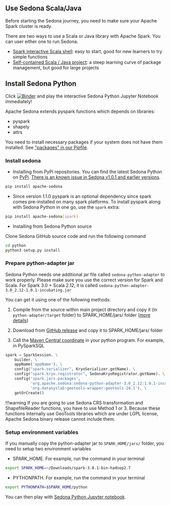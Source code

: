 ## Use Sedona Scala/Java

Before starting the Sedona journey, you need to make sure your Apache Spark cluster is ready.

There are two ways to use a Scala or Java library with Apache Spark. You can user either one to run Sedona.

* [Spark interactive Scala shell](../scalashell): easy to start, good for new learners to try simple functions
* [Self-contained Scala / Java project](../project): a steep learning curve of package management, but good for large projects

## Install Sedona Python

Click [![Binder](https://mybinder.org/badge_logo.svg)](https://mybinder.org/v2/gh/apache/incubator-sedona/HEAD?filepath=binder) and play the interactive Sedona Python Jupyter Notebook immediately!

Apache Sedona extends pyspark functions which depends on libraries:

* pyspark
* shapely
* attrs

You need to install necessary packages if your system does not have them installed. See ["packages" in our Pipfile](https://github.com/apache/incubator-sedona/blob/master/python/Pipfile).

### Install sedona

* Installing from PyPi repositories. You can find the latest Sedona Python on [PyPi](https://pypi.org/project/apache-sedona/). [There is an known issue in Sedona v1.0.1 and earlier versions](../release-notes/#known-issue).

```bash
pip install apache-sedona
```
* Since version 1.1.0 pyspark is an optional dependency since spark comes pre-installed on many spark platforms.
  To install pyspark along with Sedona Python in one go, use the `spark` extra:
```bash
pip install apache-sedona[spark]
```

* Installing from Sedona Python source

Clone Sedona GitHub source code and run the following command

```bash
cd python
python3 setup.py install
```

### Prepare python-adapter jar

Sedona Python needs one additional jar file called `sedona-python-adapter` to work properly. Please make sure you use the correct version for Spark and Scala. For Spark 3.0 + Scala 2.12, it is called `sedona-python-adapter-3.0_2.12-1.0.1-incubating.jar`

You can get it using one of the following methods:

1. Compile from the source within main project directory and copy it (in `python-adapter/target` folder) to SPARK_HOME/jars/ folder ([more details](/download/compile/#compile-scala-and-java-source-code))

2. Download from [GitHub release](https://github.com/apache/incubator-sedona/releases) and copy it to SPARK_HOME/jars/ folder
3. Call the [Maven Central coordinate](../maven-coordiantes) in your python program. For example, in PySparkSQL
```python
spark = SparkSession. \
    builder. \
    appName('appName'). \
    config("spark.serializer", KryoSerializer.getName). \
    config("spark.kryo.registrator", SedonaKryoRegistrator.getName). \
    config('spark.jars.packages',
           'org.apache.sedona:sedona-python-adapter-3.0_2.12:1.0.1-incubating,'
           'org.datasyslab:geotools-wrapper:geotools-24.1'). \
    getOrCreate()
```

!!!warning
	If you are going to use Sedona CRS transformation and ShapefileReader functions, you have to use Method 1 or 3. Because these functions internally use GeoTools libraries which are under LGPL license, Apache Sedona binary release cannot include them.

### Setup environment variables

If you manually copy the python-adapter jar to `SPARK_HOME/jars/` folder, you need to setup two environment variables

* SPARK_HOME. For example, run the command in your terminal

```bash
export SPARK_HOME=~/Downloads/spark-3.0.1-bin-hadoop2.7
```

* PYTHONPATH. For example, run the command in your terminal

```bash
export PYTHONPATH=$SPARK_HOME/python
``` 

You can then play with [Sedona Python Jupyter notebook](/tutorial/jupyter-notebook/).